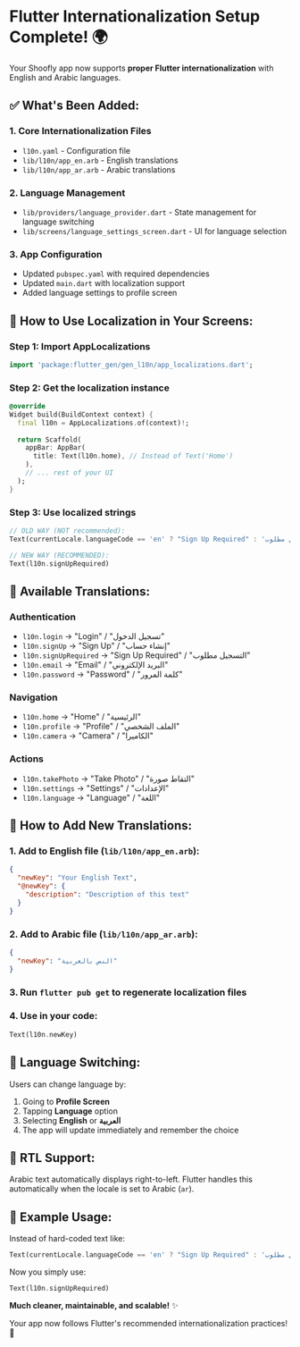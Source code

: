 # Flutter Internationalization Setup Complete! 🌍

Your Shoofly app now supports **proper Flutter internationalization** with English and Arabic languages.

## ✅ What's Been Added:

### 1. **Core Internationalization Files**
- `l10n.yaml` - Configuration file
- `lib/l10n/app_en.arb` - English translations
- `lib/l10n/app_ar.arb` - Arabic translations

### 2. **Language Management**
- `lib/providers/language_provider.dart` - State management for language switching
- `lib/screens/language_settings_screen.dart` - UI for language selection

### 3. **App Configuration**
- Updated `pubspec.yaml` with required dependencies
- Updated `main.dart` with localization support
- Added language settings to profile screen

## 🚀 How to Use Localization in Your Screens:

### Step 1: Import AppLocalizations
```dart
import 'package:flutter_gen/gen_l10n/app_localizations.dart';
```

### Step 2: Get the localization instance
```dart
@override
Widget build(BuildContext context) {
  final l10n = AppLocalizations.of(context)!;
  
  return Scaffold(
    appBar: AppBar(
      title: Text(l10n.home), // Instead of Text('Home')
    ),
    // ... rest of your UI
  );
}
```

### Step 3: Use localized strings
```dart
// OLD WAY (NOT recommended):
Text(currentLocale.languageCode == 'en' ? "Sign Up Required" : 'التسجيل مطلوب')

// NEW WAY (RECOMMENDED):
Text(l10n.signUpRequired)
```

## 📝 Available Translations:

### Authentication
- `l10n.login` → "Login" / "تسجيل الدخول"
- `l10n.signUp` → "Sign Up" / "إنشاء حساب"
- `l10n.signUpRequired` → "Sign Up Required" / "التسجيل مطلوب"
- `l10n.email` → "Email" / "البريد الإلكتروني"
- `l10n.password` → "Password" / "كلمة المرور"

### Navigation
- `l10n.home` → "Home" / "الرئيسية"
- `l10n.profile` → "Profile" / "الملف الشخصي"
- `l10n.camera` → "Camera" / "الكاميرا"

### Actions
- `l10n.takePhoto` → "Take Photo" / "التقاط صورة"
- `l10n.settings` → "Settings" / "الإعدادات"
- `l10n.language` → "Language" / "اللغة"

## 🎯 How to Add New Translations:

### 1. Add to English file (`lib/l10n/app_en.arb`):
```json
{
  "newKey": "Your English Text",
  "@newKey": {
    "description": "Description of this text"
  }
}
```

### 2. Add to Arabic file (`lib/l10n/app_ar.arb`):
```json
{
  "newKey": "النص بالعربية"
}
```

### 3. Run `flutter pub get` to regenerate localization files

### 4. Use in your code:
```dart
Text(l10n.newKey)
```

## 🔄 Language Switching:

Users can change language by:
1. Going to **Profile Screen**
2. Tapping **Language** option
3. Selecting **English** or **العربية**
4. The app will update immediately and remember the choice

## 📱 RTL Support:

Arabic text automatically displays right-to-left. Flutter handles this automatically when the locale is set to Arabic (`ar`).

## 🎉 Example Usage:

Instead of hard-coded text like:
```dart
Text(currentLocale.languageCode == 'en' ? "Sign Up Required" : 'التسجيل مطلوب')
```

Now you simply use:
```dart
Text(l10n.signUpRequired)
```

**Much cleaner, maintainable, and scalable!** ✨

Your app now follows Flutter's recommended internationalization practices! 🚀
